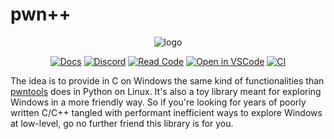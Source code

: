 <p align="center">
  <h1> pwn++ </h1>
</p>

<p align="center">
  <img src="https://i.imgur.com/39XyWFo.png" alt="logo" title="logo pwn++" />
</p>

<p align="center">
  <a href="https://hugsy.github.io/pwn--"><img alt="Docs" src="https://img.shields.io/badge/Docs-gh--pages-darkgreen"></a>
  <a href="https://discord.gg/5HmwPxy3HP"><img alt="Discord" src="https://img.shields.io/badge/Discord-BlahCats-yellow"></a>
  <a href="https://github.dev/hugsy/pwn--"><img alt="Read Code" src="https://img.shields.io/badge/Code-Read%20pwn++-brightgreen?logo=visualstudiocode"></a>
  <a href="https://open.vscode.dev/hugsy/pwn--"><img alt="Open in VSCode" src="https://img.shields.io/static/v1?logo=visualstudiocode&label=&message=Open%20in%20VSCode&labelColor=2c2c32&color=007acc&logoColor=007acc"></a>
  <a href="https://github.com/hugsy/pwn--/actions?query=workflow%3A%22CI+Build+for+MSVC%22"><img alt="CI" src="https://github.com/hugsy/pwn--/workflows/CI%20Build%20for%20MSVC/badge.svg"></a>
</p>


The idea is to provide in C on Windows the same kind of functionalities than [pwntools](https://github.com/Gallopsled/pwntools) does in Python on Linux. It's also a toy library meant for exploring Windows in a more friendly way. So if you're looking for years of poorly written C/C++ tangled with performant inefficient ways to explore Windows at low-level, go no further friend this library is for you.

